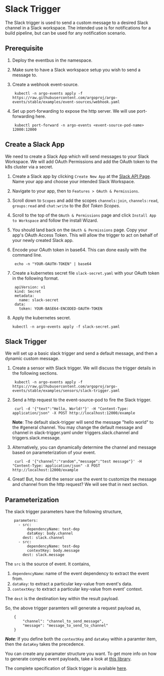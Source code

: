 # Slack Trigger

The Slack trigger is used to send a custom message to a desired Slack channel in a Slack workspace. The intended use is for notifications for a build pipeline, but can be used for any notification scenario. 

## Prerequisite
1. Deploy the eventbus in the namespace.

1. Make sure to have a Slack workspace setup you wish to send a message to.

2. Create a webhook event-source.

        kubectl -n argo-events apply -f https://raw.githubusercontent.com/argoproj/argo-events/stable/examples/event-sources/webhook.yaml

3. Set up port-forwarding to expose the http server. We will
   use port-forwarding here.
   
        kubectl port-forward -n argo-events <event-source-pod-name> 12000:12000

## Create a Slack App
We need to create a Slack App which will send messages to your Slack Workspace. We will add OAuth Permissions and add the OAuth token to the k8s cluster via a secret.

1. Create a Slack app by clicking `Create New App` at the [Slack API Page](https://api.slack.com/apps). Name your app and choose your intended Slack Workspace.

2. Navigate to your app, then to `Features > OAuth & Permissions`.

3. Scroll down to `Scopes` and add the scopes `channels:join`, `channels:read`, `groups:read` and `chat:write` to the _Bot Token Scopes_.

4. Scroll to the top of the `OAuth & Permissions` page and click `Install App to Workspace` and follow the install Wizard.

5. You should land back on the `OAuth & Permissions` page. Copy your app's OAuth Access Token. This will allow the trigger to act on behalf of your newly created Slack app.

6. Encode your OAuth token in base64. This can done easily with the command line.

        echo -n "YOUR-OAUTH-TOKEN" | base64

7. Create a kubernetes secret file `slack-secret.yaml` with your OAuth token in the following format.

        apiVersion: v1
        kind: Secret
        metadata:
          name: slack-secret
        data:
          token: YOUR-BASE64-ENCODED-OAUTH-TOKEN

12. Apply the kubernetes secret.

        kubectl -n argo-events apply -f slack-secret.yaml

## Slack Trigger
We will set up a basic slack trigger and send a default message, and then a dynamic custom message. 

1. Create a sensor with Slack trigger. We will discuss the trigger details in the following sections.

        kubectl -n argo-events apply -f https://raw.githubusercontent.com/argoproj/argo-events/stable/examples/sensors/slack-trigger.yaml

2. Send a http request to the event-source-pod to fire the Slack trigger. 

        curl -d '{"text":"Hello, World!"}' -H "Content-Type: application/json" -X POST http://localhost:12000/example
        
      **Note**: The default slack-trigger will send the message "hello world" to the #general channel. You may change the default message and channel in slack-trigger.yaml under triggers.slack.channel and triggers.slack.message.

3. Alternatively, you can dynamically determine the channel and message based on parameterization of your event. 

        curl -d '{"channel":"random","message":"test message"}' -H "Content-Type: application/json" -X POST http://localhost:12000/example

4. Great! But, how did the sensor use the event to customize the message and channel from the http request? We will see that in next section.

## Parameterization
The slack trigger parameters have the following structure,

        parameters:
          - src:
              dependencyName: test-dep
              dataKey: body.channel
            dest: slack.channel
          - src:
              dependencyName: test-dep
              contextKey: body.message
            dest: slack.message

The `src` is the source of event. It contains,

  1. `dependencyName`: name of the event dependency to extract the event from.
  2. `dataKey`: to extract a particular key-value from event's data.
  3. `contextKey`: to extract a particular key-value from event' context.

The `dest` is the destination key within the result payload.

So, the above trigger paramters will generate a request payload as,

        {
            "channel": "channel_to_send_message",
            "message": "message_to_send_to_channel"
        }


**_Note_**: If you define both the `contextKey` and `dataKey` within a paramter item, then
the `dataKey` takes the precedence.

You can create any paramater structure you want. To get more info on how to 
generate complex event payloads, take a look at [this library](https://github.com/tidwall/sjson).

The complete specification of Slack trigger is available [here](https://github.com/argoproj/argo-events/blob/master/api/sensor.md#slacktrigger).

